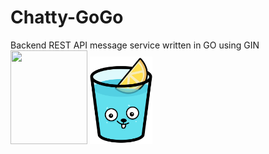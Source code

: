 # Chatty-GoGo
Backend REST API message service written in GO using GIN
<img src="https://blog.golang.org/gopher/gopher.png" width="123" height="150">
<img src="https://raw.githubusercontent.com/gin-gonic/logo/master/color.png" width="100" height="140">
